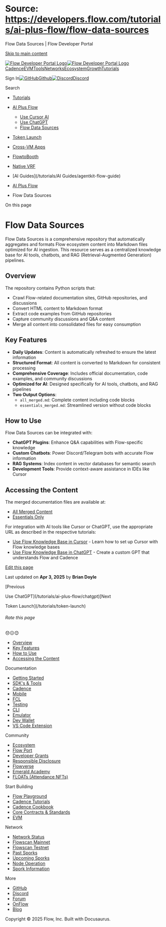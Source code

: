 # Source: https://developers.flow.com/tutorials/ai-plus-flow/flow-data-sources

Flow Data Sources | Flow Developer Portal



[Skip to main content](#__docusaurus_skipToContent_fallback)

[![Flow Developer Portal Logo](/img/flow-docs-logo-dark.png)![Flow Developer Portal Logo](/img/flow-docs-logo-light.png)](/)[Cadence](/build/flow)[EVM](/evm/about)[Tools](/tools/clients)[Networks](/networks/flow-networks)[Ecosystem](/ecosystem)[Growth](/growth)[Tutorials](/tutorials)

Sign In[![GitHub]()Github](https://github.com/onflow)[![Discord]()Discord](https://discord.gg/flow)

Search

* [Tutorials](/tutorials)
* [AI Plus Flow](/tutorials/ai-plus-flow)

  + [Use Cursor AI](/tutorials/ai-plus-flow/cursor)
  + [Use ChatGPT](/tutorials/ai-plus-flow/chatgpt)
  + [Flow Data Sources](/tutorials/ai-plus-flow/flow-data-sources)
* [Token Launch](/tutorials/token-launch)
* [Cross-VM Apps](/tutorials/cross-vm-apps)
* [FlowtoBooth](/tutorials/flowtobooth)
* [Native VRF](/tutorials/native-vrf)
* [AI Guides](/tutorials/AI Guides/agentkit-flow-guide)

* [AI Plus Flow](/tutorials/ai-plus-flow)
* Flow Data Sources

On this page

# Flow Data Sources

Flow Data Sources is a comprehensive repository that automatically aggregates and formats Flow ecosystem content into Markdown files optimized for AI ingestion. This resource serves as a centralized knowledge base for AI tools, chatbots, and RAG (Retrieval-Augmented Generation) pipelines.

## Overview[​](#overview "Direct link to Overview")

The repository contains Python scripts that:

* Crawl Flow-related documentation sites, GitHub repositories, and discussions
* Convert HTML content to Markdown format
* Extract code examples from GitHub repositories
* Capture community discussions and Q&A content
* Merge all content into consolidated files for easy consumption

## Key Features[​](#key-features "Direct link to Key Features")

* **Daily Updates**: Content is automatically refreshed to ensure the latest information
* **Structured Format**: All content is converted to Markdown for consistent processing
* **Comprehensive Coverage**: Includes official documentation, code examples, and community discussions
* **Optimized for AI**: Designed specifically for AI tools, chatbots, and RAG pipelines
* **Two Output Options**:
  + `all_merged.md`: Complete content including code blocks
  + `essentials_merged.md`: Streamlined version without code blocks

## How to Use[​](#how-to-use "Direct link to How to Use")

Flow Data Sources can be integrated with:

* **ChatGPT Plugins**: Enhance Q&A capabilities with Flow-specific knowledge
* **Custom Chatbots**: Power Discord/Telegram bots with accurate Flow information
* **RAG Systems**: Index content in vector databases for semantic search
* **Development Tools**: Provide context-aware assistance in IDEs like Cursor

## Accessing the Content[​](#accessing-the-content "Direct link to Accessing the Content")

The merged documentation files are available at:

* [All Merged Content](https://github.com/onflow/Flow-Data-Sources/blob/main/merged_docs/all_merged.md)
* [Essentials Only](https://github.com/onflow/Flow-Data-Sources/blob/main/merged_docs/essentials_merged.md)

For integration with AI tools like Cursor or ChatGPT, use the appropriate URL as described in the respective tutorials:

* [Use Flow Knowledge Base in Cursor](/tutorials/ai-plus-flow/cursor) - Learn how to set up Cursor with Flow knowledge bases
* [Use Flow Knowledge Base in ChatGPT](/tutorials/ai-plus-flow/chatgpt) - Create a custom GPT that understands Flow and Cadence

[Edit this page](https://github.com/onflow/docs/tree/main/docs/tutorials/ai-plus-flow/flow-data-sources.md)

Last updated on **Apr 3, 2025** by **Brian Doyle**

[Previous

Use ChatGPT](/tutorials/ai-plus-flow/chatgpt)[Next

Token Launch](/tutorials/token-launch)

###### Rate this page

😞😐😊

* [Overview](#overview)
* [Key Features](#key-features)
* [How to Use](#how-to-use)
* [Accessing the Content](#accessing-the-content)

Documentation

* [Getting Started](/build/getting-started/contract-interaction)
* [SDK's & Tools](/tools)
* [Cadence](https://cadence-lang.org/docs/)
* [Mobile](/build/guides/mobile/overview)
* [FCL](/tools/clients/fcl-js)
* [Testing](/build/smart-contracts/testing)
* [CLI](/tools/flow-cli)
* [Emulator](/tools/emulator)
* [Dev Wallet](https://github.com/onflow/fcl-dev-wallet)
* [VS Code Extension](/tools/vscode-extension)

Community

* [Ecosystem](/ecosystem)
* [Flow Port](https://port.onflow.org/)
* [Developer Grants](https://github.com/onflow/developer-grants)
* [Responsible Disclosure](https://flow.com/flow-responsible-disclosure)
* [Flowverse](https://www.flowverse.co/)
* [Emerald Academy](https://academy.ecdao.org/)
* [FLOATs (Attendance NFTs)](https://floats.city/)

Start Building

* [Flow Playground](https://play.flow.com/)
* [Cadence Tutorials](https://cadence-lang.org/docs/tutorial/first-steps)
* [Cadence Cookbook](https://open-cadence.onflow.org)
* [Core Contracts & Standards](/build/core-contracts)
* [EVM](/evm/about)

Network

* [Network Status](https://status.onflow.org/)
* [Flowscan Mainnet](https://flowscan.io/)
* [Flowscan Testnet](https://testnet.flowscan.io/)
* [Past Sporks](/networks/node-ops/node-operation/past-sporks)
* [Upcoming Sporks](/networks/node-ops/node-operation/upcoming-sporks)
* [Node Operation](/networks/node-ops)
* [Spork Information](/networks/node-ops/node-operation/spork)

More

* [GitHub](https://github.com/onflow)
* [Discord](https://discord.gg/flow)
* [Forum](https://forum.onflow.org/)
* [OnFlow](https://onflow.org/)
* [Blog](https://flow.com/blog)

Copyright © 2025 Flow, Inc. Built with Docusaurus.